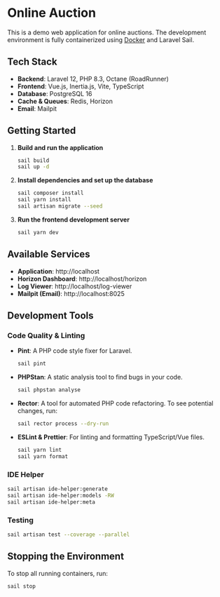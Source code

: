 # Online Auction

This is a demo web application for online auctions. The development environment is fully containerized using [Docker](https://www.docker.com/products/docker-desktop/) and Laravel Sail.

## Tech Stack

- **Backend**: Laravel 12, PHP 8.3, Octane (RoadRunner)
- **Frontend**: Vue.js, Inertia.js, Vite, TypeScript
- **Database**: PostgreSQL 16
- **Cache & Queues**: Redis, Horizon
- **Email**: Mailpit

## Getting Started

1.  **Build and run the application**
    ```bash
    sail build
    sail up -d
    ```
2.  **Install dependencies and set up the database**
    ```bash
    sail composer install
    sail yarn install
    sail artisan migrate --seed
    ```
3.  **Run the frontend development server**
    ```bash
    sail yarn dev
    ```
## Available Services
- **Application**: http://localhost
- **Horizon Dashboard**: http://localhost/horizon
- **Log Viewer**: http://localhost/log-viewer
- **Mailpit (Email)**: http://localhost:8025

## Development Tools

### Code Quality & Linting

- **Pint**: A PHP code style fixer for Laravel.
  ```bash
  sail pint
  ```

- **PHPStan**: A static analysis tool to find bugs in your code.
  ```bash
  sail phpstan analyse
  ```

- **Rector**: A tool for automated PHP code refactoring. To see potential changes, run:
  ```bash
  sail rector process --dry-run
  ```

- **ESLint & Prettier**: For linting and formatting TypeScript/Vue files.
  ```bash
  sail yarn lint
  sail yarn format
  ```

### IDE Helper

```bash
sail artisan ide-helper:generate
sail artisan ide-helper:models -RW
sail artisan ide-helper:meta
```

### Testing

```bash
sail artisan test --coverage --parallel
```

## Stopping the Environment

To stop all running containers, run:
```bash
sail stop
```
